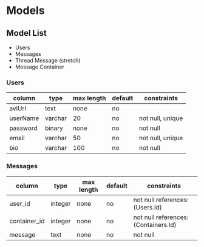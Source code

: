 # Models

## Model List

- Users
- Messages
- Thread Message (stretch)
- Message Container


### Users

| column    | type    | max length | default | constraints      |
| --------- | ------- | ---------- | ------- | ---------------- |
| aviUrl    | text    | none       | no      |
| userName  | varchar | 20         | no      | not null, unique |
| password  | binary  | none       | no      | not null         |
| email     | varchar | 50         | no      | not null, unique |
| bio       | varchar | 100        | no      | not null         |


### Messages

| column       | type    | max length | default | constraints                          |
| ------------ | ------- | ---------- | ------- | ------------------------------------ |
| user_id      | integer | none       | no      | not null references: (Users.Id)      |
| container_id | integer | none       | no      | not null references: (Containers.Id) |
| message      | text    | none       | no      | not null                             |



<!--
### Posts

| column | type    | max length | default | constraints                      |
| ------ | ------- | ---------- | ------- | -------------------------------- |
| image  | text    | none       | no      | not null                         |
| capt   | text    | none       | ""      | not null                         |
| userId | integer | none       | no      | not null, references: (Users.Id) |

### Comments

| column | type    | max length | default | constraints                      |
| ------ | ------- | ---------- | ------- | -------------------------------- |
| postId | integer | none       | no      | not null, references: (Posts.Id) |
| userId | integer | none       | no      | not null, references: (Users.Id) |
| body   | text    | none       | no      | not null                         |

### Post Likes

| column | type    | max length | default | constraints                     |
| ------ | ------- | ---------- | ------- | ------------------------------- |
| userId | integer | none       | no      | not null references: (Users.Id) |
| postId | integer | none       | no      | not null references: (Posts.Id) |

### Comment Likes

| column    | type    | max length | default | constraints                        |
| --------- | ------- | ---------- | ------- | ---------------------------------- |
| userId    | integer | none       | no      | not null references: (Users.Id)    |
| commentId | integer | none       | no      | not null references: (Comments.Id) | -->
